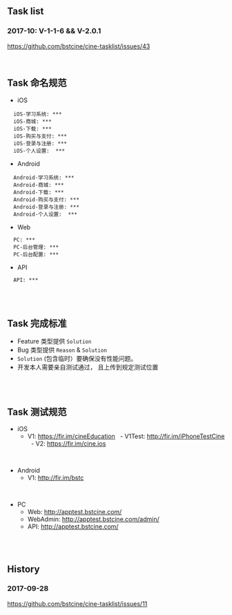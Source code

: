 ## Task list

### 2017-10: V-1-1-6 && V-2.0.1

https://github.com/bstcine/cine-tasklist/issues/43

<br>

## Task 命名规范

- iOS
```
  iOS-学习系统: ***
  iOS-商城: ***
  iOS-下载: ***
  iOS-购买与支付: ***
  iOS-登录与注册: ***
  iOS-个人设置:  ***
```
  
- Android
```
  Android-学习系统: ***
  Android-商城: ***
  Android-下载: ***
  Android-购买与支付: ***
  Android-登录与注册: ***
  Android-个人设置:  ***
```

  
- Web
```
  PC: ***
  PC-后台管理: ***
  PC-后台配置: ***
```


- API
```
  API: ***
```

<br>
<br>

## Task 完成标准
- Feature 类型提供 `Solution`
- Bug 类型提供 `Reason` & `Solution`
- `Solution` (包含临时）要确保没有性能问题。
- 开发本人需要亲自测试通过， 且上传到规定测试位置

<br>
<br>

## Task 测试规范



- iOS
   - V1: https://fir.im/cineEducation
   - V1Test: http://fir.im/iPhoneTestCine
   - V2: https://fir.im/cine.ios

<br>

- Android
   - V1: http://fir.im/bstc

   
<br>

- PC
   - Web: http://apptest.bstcine.com/
   - WebAdmin: http://apptest.bstcine.com/admin/
   - API: http://apptest.bstcine.com/
   

<br>
<br>

## History

### 2017-09-28

https://github.com/bstcine/cine-tasklist/issues/11
